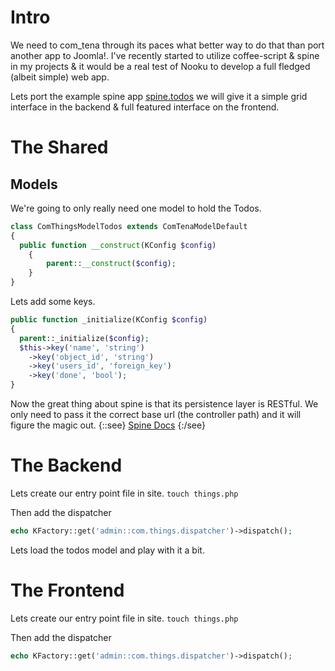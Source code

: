 # Intro

We need to com_tena through its paces what better way to do that than port another app to Joomla!. I've recently started to
utilize coffee-script & spine in my projects & it would be a real test of Nooku to develop a full fledged (albeit simple) web
app.

Lets port the example spine app [spine.todos](https://github.com/maccman/spine.todos) we will give it a simple grid interface
in the backend & full featured interface on the frontend.   

# The Shared   

## Models

We're going to only really need one model to hold the Todos.


```php
class ComThingsModelTodos extends ComTenaModelDefault
{
  public function __construct(KConfig $config)
	{
		parent::__construct($config);     
	} 
}   
```  
Lets add some keys.

```php
public function _initialize(KConfig $config)
{    
  parent::_initialize($config);
  $this->key('name', 'string')
    ->key('object_id', 'string')
    ->key('users_id', 'foreign_key')
    ->key('done', 'bool');
}
```     

Now the great thing about spine is that its persistence layer is RESTful. We only need to pass it the correct base url (the
controller path) and it will figure the magic out. {::see} [Spine
Docs](http://maccman.github.com/spine/#s-models-persistence) {:/see}

# The Backend  

Lets create our entry point file in site. `touch things.php`        

Then add the dispatcher

```php
echo KFactory::get('admin::com.things.dispatcher')->dispatch();       
```    

Lets load the todos model and play with it a bit.

# The Frontend   

Lets create our entry point file in site. `touch things.php`  

Then add the dispatcher

```php
echo KFactory::get('admin::com.things.dispatcher')->dispatch();       
```